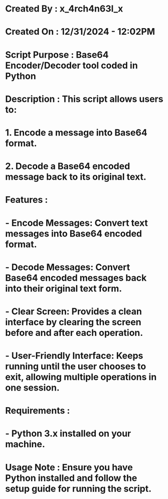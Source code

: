 # Created By     : x_4rch4n63l_x
# Created On     : 12/31/2024 - 12:02PM 
# Script Purpose : Base64 Encoder/Decoder tool coded in Python
# Description    : This script allows users to:
#                  1. Encode a message into Base64 format.
#                  2. Decode a Base64 encoded message back to its original text.
# 
# Features       : 
#                  - Encode Messages: Convert text messages into Base64 encoded format.
#                  - Decode Messages: Convert Base64 encoded messages back into their original text form.
#                  - Clear Screen: Provides a clean interface by clearing the screen before and after each operation.
#                  - User-Friendly Interface: Keeps running until the user chooses to exit, allowing multiple operations in one session.
#
# Requirements   : 
#                  - Python 3.x installed on your machine.
#
# Usage Note     : Ensure you have Python installed and follow the setup guide for running the script.
